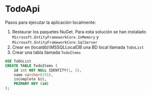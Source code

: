 # TodoApi

Pasos para ejecutar la aplicación localmente:

1. Restaurar los paquetes NuGet. Para esta solución se han instalado `Microsoft.EntityFrameworkCore.InMemory` y `Microsoft.EntityFrameworkCore.SqlServer`  
2. Crear en (localdb)\MSSQLLocalDB una BD local llamada `ToDoList`
3. Crear una tabla llamada `TodoItems`

``` sql
USE ToDoList
CREATE TABLE TodoItems (
	id int NOT NULL IDENTITY(1, 1),
    name varchar(255),
    isComplete bit,
	PRIMARY KEY (id)
);
```


